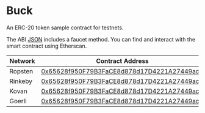 # Buck

An ERC-20 token sample contract for testnets.

The ABI [JSON](Buck.json) includes a faucet method. You can find and interact with the smart contract using Etherscan.

| Network | Contract Address                                                                                                              |
| ------- | ----------------------------------------------------------------------------------------------------------------------------- |
| Ropsten | [0x65628f950F79B3FaCE8d878d17D4221A27449acD](https://ropsten.etherscan.io/address/0x65628f950F79B3FaCE8d878d17D4221A27449acD) |
| Rinkeby | [0x65628f950F79B3FaCE8d878d17D4221A27449acD](https://rinkeby.etherscan.io/address/0x65628f950F79B3FaCE8d878d17D4221A27449acD) |
| Kovan   | [0x65628f950F79B3FaCE8d878d17D4221A27449acD](https://kovan.etherscan.io/address/0x65628f950F79B3FaCE8d878d17D4221A27449acD)   |
| Goerli  | [0x65628f950F79B3FaCE8d878d17D4221A27449acD](https://goerli.etherscan.io/address/0x65628f950F79B3FaCE8d878d17D4221A27449acD)  |
